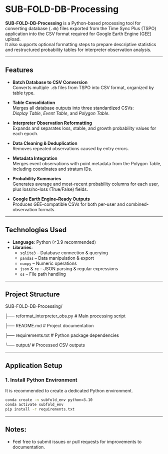 # SUB-FOLD-DB-Processing

**SUB-FOLD-DB-Processing** is a Python-based processing tool for converting database (`.db`) files exported from the Time Sync Plus (TSPO) application into the CSV format required for Google Earth Engine (GEE) upload.  
It also supports optional formatting steps to prepare descriptive statistics and restructured probability tables for interpreter observation analysis.

---

## Features

- **Batch Database to CSV Conversion**  
  Converts multiple `.db` files from TSPO into CSV format, organized by table type.

- **Table Consolidation**  
  Merges all database outputs into three standardized CSVs:  
  *Display Table*, *Event Table*, and *Polygon Table*.

- **Interpreter Observation Reformatting**  
  Expands and separates loss, stable, and growth probability values for each epoch.

- **Data Cleaning & Deduplication**  
  Removes repeated observations caused by entry errors.

- **Metadata Integration**  
  Merges event observations with point metadata from the Polygon Table, including coordinates and stratum IDs.

- **Probability Summaries**  
  Generates average and most-recent probability columns for each user, plus loss/no-loss (True/False) fields.

- **Google Earth Engine–Ready Outputs**  
  Produces GEE-compatible CSVs for both per-user and combined-observation formats.

---

## Technologies Used

- **Language**: Python (≥3.9 recommended)
- **Libraries**:  
  - `sqlite3` – Database connection & querying  
  - `pandas` – Data manipulation & export  
  - `numpy` – Numeric operations  
  - `json` & `re` – JSON parsing & regular expressions  
  - `os` – File path handling

---

## Project Structure
SUB-FOLD-DB-Processing/

├── reformat_interpreter_obs.py # Main processing script

├── README.md # Project documentation

├── requirements.txt # Python package dependencies

└── output/ # Processed CSV outputs

---

## Application Setup

### 1. Install Python Environment
It is recommended to create a dedicated Python environment.

```bash
conda create -n subfold_env python=3.10
conda activate subfold_env
pip install -r requirements.txt
```
---

## Notes:

- Feel free to submit issues or pull requests for improvements to documentation.
